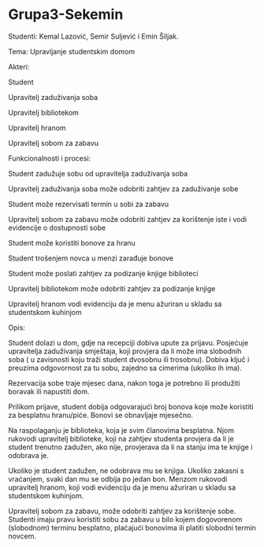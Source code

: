 # Grupa3-Sekemin
Studenti: Kemal Lazović, Semir Suljević i Emin Šiljak.

Tema: Upravljanje studentskim domom



Akteri:

  Student
  
  Upravitelj zaduživanja soba
  
  Upravitelj bibliotekom
  
  Upravitelj hranom
  
  Upravitelj sobom za zabavu
  
  
  
Funkcionalnosti i procesi:

  Student zadužuje sobu od upravitelja zaduživanja soba
  
  Upravitelj zaduživanja soba može odobriti zahtjev za zaduživanje sobe
  
  Student može rezervisati termin u sobi za zabavu
  
  Upravitelj sobom za zabavu može odobriti zahtjev za korištenje iste i vodi evidencije o dostupnosti sobe
  
  Student može koristiti bonove za hranu
  
  Student trošenjem novca u menzi zarađuje bonove
  
  Student može poslati zahtjev za podizanje knjige biblioteci
  
  Upravitelj bibliotekom može odobriti zahtjev za podizanje knjige
  
  Upravitelj hranom vodi evidenciju da je menu ažuriran u skladu sa studentskom kuhinjom
 
 
 
 
  Opis:
  
  Student dolazi u dom, gdje na recepciji dobiva upute za prijavu.
  Posjećuje upravitelja zaduživanja smještaja, koji provjera da li može ima slobodnih soba ( u zavisnosti koju traži student
  dvosobnu ili trosobnu). Dobiva ključ i preuzima odgovornost za tu sobu, zajedno sa cimerima (ukoliko ih ima).
  
  Rezervacija sobe traje mjesec dana, nakon toga je potrebno ili produžiti boravak ili napustiti dom.
  
  Prilikom prijave, student dobija odgovarajući broj bonova koje može koristiti za besplatnu hranu/piće. Bonovi se obnavljaje
  mjesečno.
  
  Na raspolaganju je biblioteka, koja je svim članovima besplatna. Njom rukovodi upravitelj biblioteke, koji na zahtjev
  studenta provjera da li je student trenutno zadužen, ako nije, provjerava da li na stanju ima te knjige i odobrava je.
  
  Ukoliko je student zadužen, ne odobrava mu se knjiga. Ukoliko zakasni s vraćanjem, svaki dan mu se odbija po jedan bon.
  Menzom rukovodi upravitelj hranom, koji vodi evidenciju da je menu ažuriran u skladu sa studentskom kuhinjom.
  
  Upravitelj sobom za zabavu, može odobriti zahtjev za korištenje sobe. Studenti imaju pravu koristiti sobu za zabavu
  u bilo kojem dogovorenom (slobodnom) terminu besplatno, plaćajući bonovima ili platiti slobodni termin novcem.
  
  
  
  
